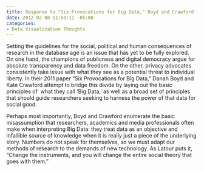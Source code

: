 ```yaml
---
title: Response to "Six Provocations for Big Data," Boyd and Crawford (2011)
date: 2012-02-08 11:53:11 -05:00
categories:
- Data Visualization Thoughts
---
```


<p>Setting the guidelines for the social, political and human consequences of research in the database age is an issue that has yet to be fully explored. On one hand, the champions of publicness and digital democracy argue for absolute transparency and data freedom. On the other, privacy advocates consistently take issue with what they see as a potential threat to individual liberty. In their 2011 paper “Six Provocations for Big Data,” Danah Boyd and Kate Crawford attempt to bridge this divide by laying out the basic principles of  what they call ‘Big Data,’ as well as a broad set of principles that should guide researchers seeking to harness the power of that data for social good.</p>
<p>Perhaps most importantly, Boyd and Crawford enumerate the basic misassumption that researchers, academics and media professionals often make when interpreting Big Data: they treat data as an objective and infallible source of knowledge when it is really just a piece of the underlying story. Numbers do not speak for themselves, so we must adapt our methods of research to the demands of new technology. As Latour puts it, “Change the instruments, and you will change the entire social theory that goes with them.”</p>
